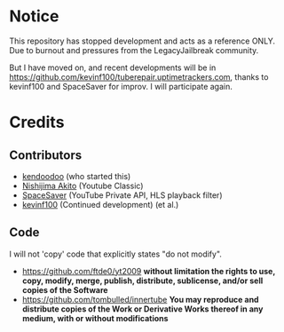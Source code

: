 # Notice
This repository has stopped development and acts as a reference ONLY. Due to burnout and pressures from the LegacyJailbreak community.

But I have moved on, and recent developments will be in https://github.com/kevinf100/tuberepair.uptimetrackers.com, thanks to kevinf100 and SpaceSaver for improv. I will participate again.

# Credits
## Contributors
- [kendoodoo](https://github.com/kendoodoo) (who started this)
- [Nishijima Akito](https://github.com/shijimasoft) (Youtube Classic)
- [SpaceSaver](https://github.com/spacesaver) (YouTube Private API, HLS playback filter)
- [kevinf100](https://github.com/kevinf100) (Continued development)
(et al.)
## Code

I will not 'copy' code that explicitly states "do not modify".

- https://github.com/ftde0/yt2009 __without limitation the rights to use, copy, modify, merge, publish, distribute, sublicense, and/or sell copies of the Software__
- https://github.com/tombulled/innertube __You may reproduce and distribute copies of the Work or Derivative Works thereof in any medium, with or without modifications__
